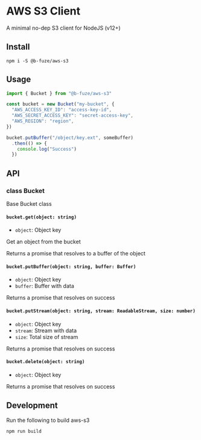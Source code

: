 # AWS S3 Client
A minimal no-dep S3 client for NodeJS (v12+)

## Install
```
npm i -S @b-fuze/aws-s3
```

## Usage
```javascript
import { Bucket } from "@b-fuze/aws-s3"

const bucket = new Bucket("my-bucket", {
  "AWS_ACCESS_KEY_ID": "access-key-id",
  "AWS_SECRET_ACCESS_KEY": "secret-access-key",
  "AWS_REGION": "region",
})

bucket.putBuffer("/object/key.ext", someBuffer)
  .then(() => {
    console.log("Success")
  })
```

## API

### class Bucket
Base Bucket class

#### `bucket.get(object: string)`
 - `object`: Object key

Get an object from the bucket

Returns a promise that resolves to a buffer of the object

#### `bucket.putBuffer(object: string, buffer: Buffer)`
 - `object`: Object key
 - `buffer`: Buffer with data

Returns a promise that resolves on success

#### `bucket.putStream(object: string, stream: ReadableStream, size: number)`
 - `object`: Object key
 - `stream`: Stream with data
 - `size`: Total size of stream

Returns a promise that resolves on success

#### `bucket.delete(object: string)`
 - `object`: Object key

Returns a promise that resolves on success

## Development
Run the following to build aws-s3
```
npm run build
```
